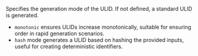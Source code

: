 Specifies the generation mode of the ULID. If not defined, a standard ULID is generated.

-  `monotonic` ensures ULIDs increase monotonically, suitable for ensuring order in rapid generation scenarios. 
- `hash` mode generates a ULID based on hashing the provided inputs, useful for creating deterministic identifiers.